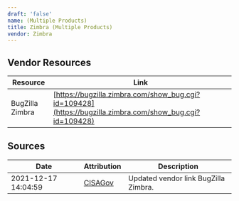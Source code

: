 ```yaml
---
draft: 'false'
name: (Multiple Products)
title: Zimbra (Multiple Products)
vendor: Zimbra
---
```


## Vendor Resources
| Resource | Link |
| --- | --- |
| BugZilla Zimbra | [https://bugzilla.zimbra.com/show_bug.cgi?id=109428](https://bugzilla.zimbra.com/show_bug.cgi?id=109428) |



## Sources
| Date | Attribution | Description |
| --- | --- | --- |
| 2021-12-17 14:04:59 | [CISAGov](https://raw.githubusercontent.com/cisagov/log4j-affected-db/develop/README.md) | Updated vendor link BugZilla Zimbra.  |
